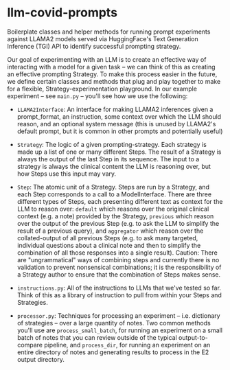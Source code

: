 # llm-covid-prompts
Boilerplate classes and helper methods for running prompt experiments against LLAMA2 models served via HuggingFace's Text Generation Inference (TGI) API to identify successful prompting strategy. 

Our goal of experimenting with an LLM is to create an effective way of interacting with a model for a given task – we can think of this as creating an effective prompting Strategy. To make this process easier in the future, we define certain classes and methods that plug and play together to make for a flexible, Strategy-experimentation playground. In our example experiment – see `main.py` – you'll see how we use the following: 

- `LLAMA2Interface`: An interface for making LLAMA2 inferences given a prompt_format, an instruction, some context over which the LLM should reason, and an optional system message (this is unused by LLAMA2's default prompt, but it is common in other prompts and potentially useful)

- `Strategy`: The logic of a given prompting-strategy. Each strategy is made up a list of one or many different Steps. The result of a Strategy is always the output of the last Step in its sequence. The input to a strategy is always the clinical content the LLM is reasoning over, but how Steps use this input may vary. 

- `Step`: The atomic unit of a Strategy. Steps are run by a Strategy, and each Step corresponds to a call to a ModelInterface. There are three different types of Steps, each presenting different text as context for the LLM to reason over: `default` which reasons over the original clinical context (e.g. a note) provided by the Strategy, `previous` which reason over the output of the previous Step (e.g. to ask the LLM to simplify the result of a previous query), and `aggregator` which reason over the collated-output of all previous Steps (e.g. to ask many targeted, individual questions about a clinical note and then to simplify the combination of all those responses into a single result). Caution: There are "ungrammatical" ways of combining steps and currently there is no validation to prevent nonsensical combinations; it is the responsibility of a Strategy author to ensure that the combination of Steps makes sense. 

- `instructions.py`: All of the instructions to LLMs that we've tested so far. Think of this as a library of instruction to pull from within your Steps and Strategies. 

- `processor.py`: Techniques for processing an experiment – i.e. dictionary of strategies – over a large quantity of notes. Two common methods you'll use are `process_small_batch`, for running an experiment on a small batch of notes that you can review outside of the typical output-to-compare pipeline, and `process_dir`, for running an experiment on an entire directory of notes and generating results to process in the E2 output directory. 


